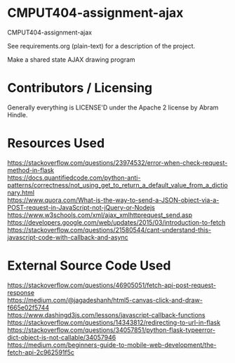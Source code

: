 CMPUT404-assignment-ajax
==============================

CMPUT404-assignment-ajax

See requirements.org (plain-text) for a description of the project.

Make a shared state AJAX drawing program

Contributors / Licensing
========================

Generally everything is LICENSE'D under the Apache 2 license by Abram Hindle.


Resources Used
========================
https://stackoverflow.com/questions/23974532/error-when-check-request-method-in-flask <br>
https://docs.quantifiedcode.com/python-anti-patterns/correctness/not_using_get_to_return_a_default_value_from_a_dictionary.html <br>
https://www.quora.com/What-is-the-way-to-send-a-JSON-object-via-a-POST-request-in-JavaScript-not-jQuery-or-Nodejs <br>
https://www.w3schools.com/xml/ajax_xmlhttprequest_send.asp <br>
https://developers.google.com/web/updates/2015/03/introduction-to-fetch <br>
https://stackoverflow.com/questions/21580544/cant-understand-this-javascript-code-with-callback-and-async <br>

External Source Code Used
========================
https://stackoverflow.com/questions/46905051/fetch-api-post-request-response <br>
https://medium.com/@jagadeshanh/html5-canvas-click-and-draw-f665e02f5744 <br>
https://www.dashingd3js.com/lessons/javascript-callback-functions <br>
https://stackoverflow.com/questions/14343812/redirecting-to-url-in-flask <br>
https://stackoverflow.com/questions/34057851/python-flask-typeerror-dict-object-is-not-callable/34057946 <br>
https://medium.com/beginners-guide-to-mobile-web-development/the-fetch-api-2c962591f5c <br>

